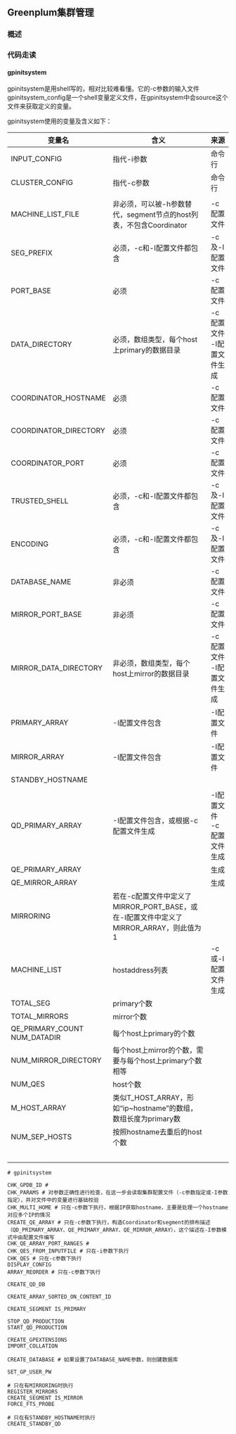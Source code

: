 ## Greenplum集群管理

### 概述

### 代码走读

#### gpinitsystem

gpinitsystem是用shell写的，相对比较难看懂。它的-c参数的输入文件gpinitsystem_config是一个shell变量定义文件，在gpinitsystem中会source这个文件来获取定义的变量。

gpinitsystem使用的变量及含义如下：

| 变量名                           | 含义                                                         | 来源                          |
| -------------------------------- | ------------------------------------------------------------ | ----------------------------- |
| INPUT_CONFIG                     | 指代-i参数                                                   | 命令行                        |
| CLUSTER_CONFIG                   | 指代-c参数                                                   | 命令行                        |
|                                  |                                                              |                               |
| MACHINE_LIST_FILE                | 非必须，可以被-h参数替代，segment节点的host列表，不包含Coordinator | -c配置文件                    |
| SEG_PREFIX                       | 必须，-c和-I配置文件都包含                                   | -c及-I配置文件                |
| PORT_BASE                        | 必须                                                         | -c配置文件                    |
| DATA_DIRECTORY                   | 必须，数组类型，每个host上primary的数据目录                  | -c配置文件<br/>-I配置文件生成 |
| COORDINATOR_HOSTNAME             | 必须                                                         | -c配置文件                    |
| COORDINATOR_DIRECTORY            | 必须                                                         | -c配置文件                    |
| COORDINATOR_PORT                 | 必须                                                         | -c配置文件                    |
| TRUSTED_SHELL                    | 必须，-c和-I配置文件都包含                                   | -c及-I配置文件                |
| ENCODING                         | 必须，-c和-I配置文件都包含                                   | -c及-I配置文件                |
| DATABASE_NAME                    | 非必须                                                       | -c配置文件                    |
| MIRROR_PORT_BASE                 | 非必须                                                       | -c配置文件                    |
| MIRROR_DATA_DIRECTORY            | 非必须，数组类型，每个host上mirror的数据目录                 | -c配置文件<br/>-I配置文件生成 |
| PRIMARY_ARRAY                    | -I配置文件包含                                               | -I配置文件                    |
| MIRROR_ARRAY                     | -I配置文件包含                                               | -I配置文件                    |
| STANDBY_HOSTNAME                 |                                                              |                               |
|                                  |                                                              |                               |
| QD_PRIMARY_ARRAY                 | -I配置文件包含，或根据-c配置文件生成                         | -I配置文件<br/>-c配置文件生成 |
| QE_PRIMARY_ARRAY                 |                                                              | 生成                          |
| QE_MIRROR_ARRAY                  |                                                              | 生成                          |
| MIRRORING                        | 若在-c配置文件中定义了MIRROR_PORT_BASE，或在-I配置文件中定义了MIRROR_ARRAY，则此值为1 |                               |
| MACHINE_LIST                     | hostaddress列表                                              | -c或-I配置文件生成            |
| TOTAL_SEG                        | primary个数                                                  |                               |
| TOTAL_MIRRORS                    | mirror个数                                                   |                               |
| QE_PRIMARY_COUNT<br/>NUM_DATADIR | 每个host上primary的个数                                      |                               |
| NUM_MIRROR_DIRECTORY             | 每个host上mirror的个数，需要与每个host上primary个数相等      |                               |
| NUM_QES                          | host个数                                                     |                               |
| M_HOST_ARRAY                     | 类似T_HOST_ARRAY，形如“ip~hostname”的数组，数组长度为primary数 |                               |
| NUM_SEP_HOSTS                    | 按照hostname去重后的host个数                                 |                               |
|                                  |                                                              |                               |
|                                  |                                                              |                               |
|                                  |                                                              |                               |
|                                  |                                                              |                               |
|                                  |                                                              |                               |



```
# gpinitsystem

CHK_GPDB_ID #
CHK_PARAMS # 对参数正确性进行检查，在这一步会读取集群配置文件（-c参数指定或-I参数指定），并对文件中的变量进行基础校验
CHK_MULTI_HOME # 只在-c参数下执行，根据IP获取hostname，主要是处理一个hostname对应多个IP的情况
CREATE_QE_ARRAY # 只在-c参数下执行，构造Coordinator和segment的排布描述（QD_PRIMARY_ARRAY、QE_PRIMARY_ARRAY、QE_MIRROR_ARRAY），这个描述在-I参数模式中由配置文件编写
CHK_QE_ARRAY_PORT_RANGES #
CHK_QES_FROM_INPUTFILE # 只在-i参数下执行
CHK_QES # 只在-c参数下执行
DISPLAY_CONFIG
ARRAY_REORDER # 只在-c参数下执行

CREATE_QD_DB

CREATE_ARRAY_SORTED_ON_CONTENT_ID

CREATE_SEGMENT IS_PRIMARY

STOP_QD_PRODUCTION
START_QD_PRODUCTION

CREATE_GPEXTENSIONS
IMPORT_COLLATION

CREATE_DATABASE # 如果设置了DATABASE_NAME参数，则创建数据库

SET_GP_USER_PW

# 只在有MIRRORING时执行
REGISTER_MIRRORS
CREATE_SEGMENT IS_MIRROR
FORCE_FTS_PROBE

# 只在有STANDBY_HOSTNAME时执行
CREATE_STANDBY_QD


```

